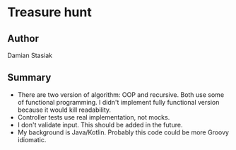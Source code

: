 # Treasure hunt

## Author
Damian Stasiak

## Summary

- There are two version of algorithm: OOP and recursive. Both use some of functional programming. I didn't implement fully functional version because it would kill readability.
- Controller tests use real implementation, not mocks.
- I don't validate input. This should be added in the future.
- My background is Java/Kotlin. Probably this code could be more Groovy idiomatic.